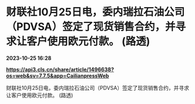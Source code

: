 # 财联社10月25日电，委内瑞拉石油公司（PDVSA）签定了现货销售合约，并寻求让客户使用欧元付款。 (路透)

**2023-10-25 16:28**

**https://api3.cls.cn/share/article/1496638?os=web&sv=7.7.5&app=CailianpressWeb**

财联社10月25日电，委内瑞拉石油公司（PDVSA）签定了现货销售合约，并寻求让客户使用欧元付款。 (路透)